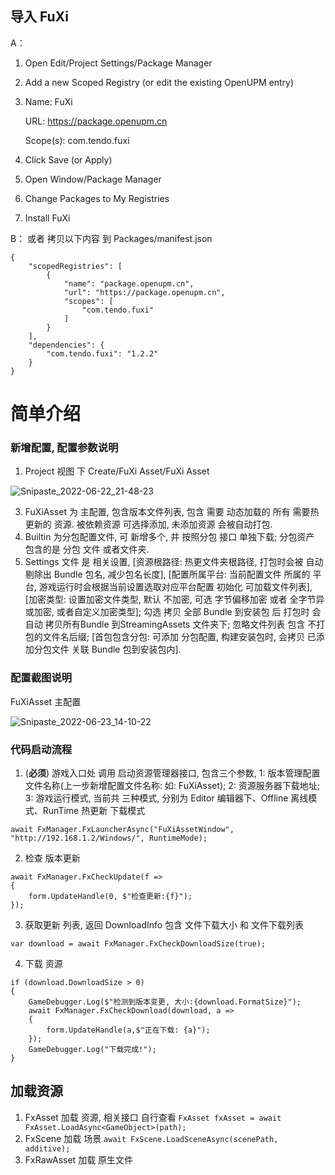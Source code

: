 ## 导入 FuXi
A：
1. Open Edit/Project Settings/Package Manager
2. Add a new Scoped Registry (or edit the existing OpenUPM entry)
3.  Name: FuXi

    URL:  https://package.openupm.cn
    
    Scope(s): com.tendo.fuxi
4. Click Save (or Apply)
5. Open Window/Package Manager
6. Change Packages to My Registries
7. Install FuXi

B： 或者 拷贝以下内容 到 Packages/manifest.json

````
{
    "scopedRegistries": [
        {
            "name": "package.openupm.cn",
            "url": "https://package.openupm.cn",
            "scopes": [
                "com.tendo.fuxi"
            ]
        }
    ],
    "dependencies": {
        "com.tendo.fuxi": "1.2.2"
    }
}
````

# 简单介绍

### 新增配置, 配置参数说明

1. Project 视图 下 Create/FuXi Asset/FuXi Asset

![Snipaste_2022-06-22_21-48-23](https://user-images.githubusercontent.com/33541704/175045268-e6c5381b-d3bf-43ee-839d-7602c5f3f755.png)

3. FuXiAsset 为 主配置, 包含版本文件列表, 包含 需要 动态加载的 所有 需要热更新的 资源. 被依赖资源 可选择添加, 未添加资源 会被自动打包. 
4. Builtin 为分包配置文件, 可 新增多个, 并 按照分包 接口 单独下载; 分包资产 包含的是 分包 文件 或者文件夹. 
5. Settings 文件 是 相关设置, [资源根路径: 热更文件夹根路径, 打包时会被 自动剔除出 Bundle 包名, 减少包名长度], [配置所属平台: 当前配置文件 所属的 平台, 游戏运行时会根据当前设置选取对应平台配置 初始化 可加载文件列表], [加密类型: 设置加密文件类型, 默认 不加密, 可选 字节偏移加密 或者 全字节异或加密, 或者自定义加密类型]; 勾选 拷贝 全部 Bundle 到安装包 后 打包时 会自动 拷贝所有Bundle 到StreamingAssets 文件夹下; 忽略文件列表 包含 不打包的文件名后缀; [首包包含分包: 可添加 分包配置, 构建安装包时, 会拷贝 已添加分包文件 关联 Bundle 包到安装包内].

### 配置截图说明

FuXiAsset 主配置

![Snipaste_2022-06-23_14-10-22](https://user-images.githubusercontent.com/33541704/175227726-0dbb19ba-1740-45c4-bf1b-dadc990dd107.png)

### 代码启动流程

1. (**必须**) 游戏入口处 调用 启动资源管理器接口, 包含三个参数, 1: 版本管理配置文件名称(上一步新增配置文件名称: 如: FuXiAsset); 2: 资源服务器下载地址; 3: 游戏运行模式, 当前共 三种模式, 分别为 Editor 编辑器下、Offline 离线模式、RunTime 热更新 下载模式
````
await FxManager.FxLauncherAsync("FuXiAssetWindow", "http://192.168.1.2/Windows/", RuntimeMode);
````
2. 检查 版本更新 
````
await FxManager.FxCheckUpdate(f =>
{
    form.UpdateHandle(0, $"检查更新:{f}");
});
````
3. 获取更新 列表, 返回 DownloadInfo 包含 文件下载大小 和 文件下载列表
````
var download = await FxManager.FxCheckDownloadSize(true);
````
4. 下载 资源
````
if (download.DownloadSize > 0)
{
    GameDebugger.Log($"检测到版本变更, 大小:{download.FormatSize}");
    await FxManager.FxCheckDownload(download, a =>
    {
        form.UpdateHandle(a,$"正在下载: {a}");
    });
    GameDebugger.Log("下载完成!");
}
````

## 加载资源 

1. FxAsset 加载 资源, 相关接口 自行查看
``
FxAsset fxAsset = await FxAsset.LoadAsync<GameObject>(path);
``
3. FxScene 加载 场景
``
await FxScene.LoadSceneAsync(scenePath, additive);
``
5. FxRawAsset 加载 原生文件




